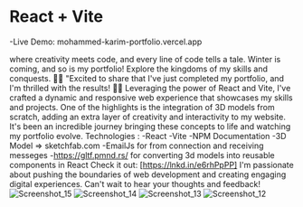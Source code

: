 # React + Vite

-Live Demo: mohammed-karim-portfolio.vercel.app

where creativity meets code, and every line of code tells a tale. Winter is coming, and so is my portfolio! Explore the kingdoms of my skills and conquests.
💫💫 "Excited to share that I've just completed my portfolio, and I'm thrilled with the results!
🚀✨ Leveraging the power of React and Vite, I've crafted a dynamic and responsive web experience that showcases my skills and projects. 
One of the highlights is the integration of 3D models from scratch, adding an extra layer of creativity and interactivity to my website.
It's been an incredible journey bringing these concepts to life and watching my portfolio evolve. 
Technologies : 
-React 
-Vite 
-NPM Documentation 
-3D Model => sketchfab.com 
-EmailJs for from connection and receiving messeges 
-https://gltf.pmnd.rs/ for converting 3d models into reusable components in React
Check it out: [https://lnkd.in/e6rhPpPP] 
I'm passionate about pushing the boundaries of web development and creating engaging digital experiences. Can't wait to hear your thoughts and feedback! 
![Screenshot_15](https://github.com/user-attachments/assets/73bdc2ff-47d6-4a15-8d40-970224067ae1)
![Screenshot_14](https://github.com/user-attachments/assets/9c576908-3085-4801-b3a5-0fb431dfb5a3)
![Screenshot_13](https://github.com/user-attachments/assets/da514ab0-bd1b-4178-8cc5-6c490850bd5c)
![Screenshot_12](https://github.com/user-attachments/assets/4db2109d-76d2-4839-b1be-a4d5ef21795e)
